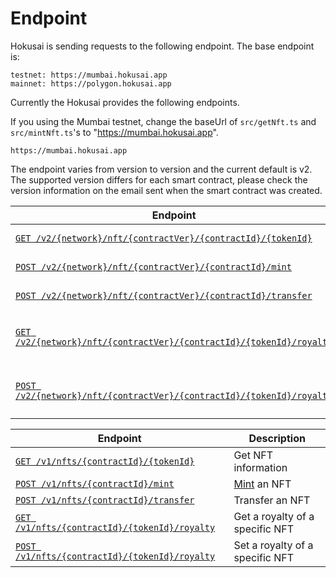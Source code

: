 # Endpoint
Hokusai is sending requests to the following endpoint. The base endpoint is:
```
testnet: https://mumbai.hokusai.app  
mainnet: https://polygon.hokusai.app  
```

Currently the Hokusai provides the following endpoints.

If you using the Mumbai testnet, change the baseUrl of `src/getNft.ts` and `src/mintNft.ts`'s to "https://mumbai.hokusai.app".


```
https://mumbai.hokusai.app
```

The endpoint varies from version to version and the current default is v2.  
The supported version differs for each smart contract, please check the version information on the email sent when the smart contract was created.

<!--
type: tab
title: v2
-->

|Endpoint|Description|
|--|--|
|[`GET /v2/{network}/nft/{contractVer}/{contractId}/{tokenId}`](../../reference/swagger-v2.yaml#get-information-of-the-nft)|Get NFT information|
|[`POST /v2/{network}/nft/{contractVer}/{contractId}/mint`](../../reference/swagger-v2.yaml#mints-new-nft)|[Mint](glossary.md#Mint) an NFT|
|[`POST /v2/{network}/nft/{contractVer}/{contractId}/transfer`](../../reference/swagger-v2.yaml#transfer-a-nft-with-meta-transaction)|Transfer an NFT|
|[`GET /v2/{network}/nft/{contractVer}/{contractId}/{tokenId}/royalty`](../../reference/swagger-v2.yaml#get-royalty-of-the-nft)|Get a royalty of a specific NFT|
|[`POST /v2/{network}/nft/{contractVer}/{contractId}/{tokenId}/royalty`](../../reference/swagger-v2.yaml#set-royalty-to-the-nft)|Set a royalty of a specific NFT|

<!--
type: tab
title: v1
-->

|Endpoint|Description|
|--|--|
|[`GET /v1/nfts/{contractId}/{tokenId}`](../../reference/swagger-v1.yaml#get-information-of-the-nft)|Get NFT information|
|[`POST /v1/nfts/{contractId}/mint`](../../reference/swagger-v1.yaml#mint-a-new-nft)|[Mint](glosarry.md#Mint) an NFT|
|[`POST /v1/nfts/{contractId}/transfer`](../../reference/swagger-v1.yaml#transfer-a-nft-with-meta-transaction)|Transfer an NFT|
|[`GET /v1/nfts/{contractId}/{tokenId}/royalty`](../../reference/swagger-v1.yaml#get-royalty-of-the-nft)|Get a royalty of a specific NFT|
|[`POST /v1/nfts/{contractId}/{tokenId}/royalty`](../../reference/swagger-v1.yaml#set-royalty-to-the-nft)|Set a royalty of a specific NFT|

<!-- type: tab-end -->
